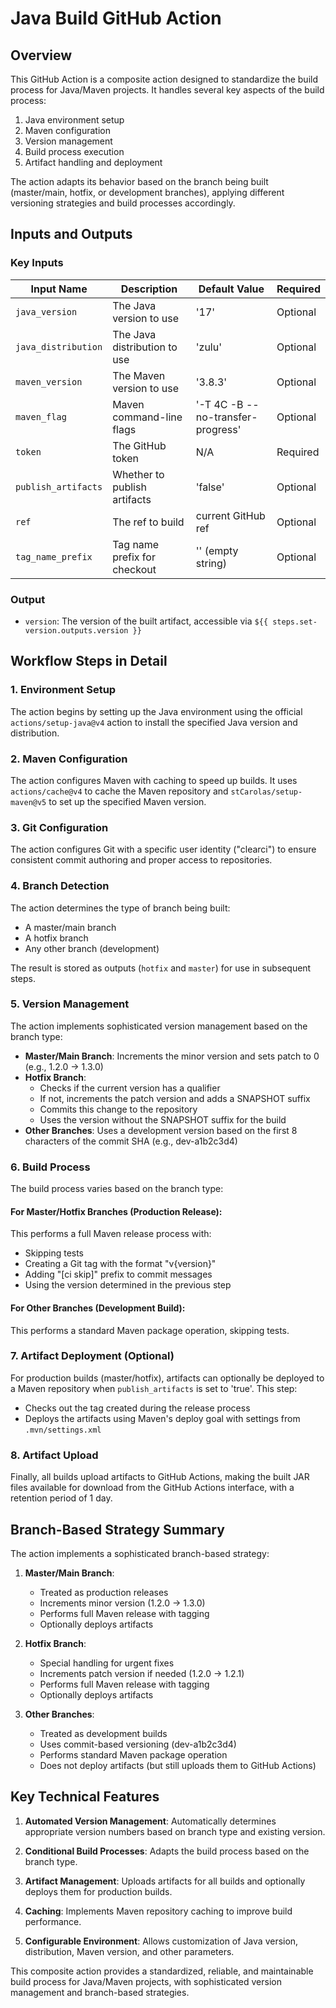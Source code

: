 # Java Build GitHub Action

## Overview

This GitHub Action is a composite action designed to standardize the build process for Java/Maven projects. It handles several key aspects of the build process:

1. Java environment setup
2. Maven configuration
3. Version management
4. Build process execution
5. Artifact handling and deployment

The action adapts its behavior based on the branch being built (master/main, hotfix, or development branches), applying different versioning strategies and build processes accordingly.

## Inputs and Outputs

### Key Inputs

| Input Name | Description | Default Value | Required |
|------------|-------------|---------------|----------|
| `java_version` | The Java version to use | '17' | Optional |
| `java_distribution` | The Java distribution to use | 'zulu' | Optional |
| `maven_version` | The Maven version to use | '3.8.3' | Optional |
| `maven_flag` | Maven command-line flags | '-T 4C -B --no-transfer-progress' | Optional |
| `token` | The GitHub token | N/A | Required |
| `publish_artifacts` | Whether to publish artifacts | 'false' | Optional |
| `ref` | The ref to build | current GitHub ref | Optional |
| `tag_name_prefix` | Tag name prefix for checkout | '' (empty string) | Optional |

### Output

- `version`: The version of the built artifact, accessible via `${{ steps.set-version.outputs.version }}`

## Workflow Steps in Detail

### 1. Environment Setup

The action begins by setting up the Java environment using the official `actions/setup-java@v4` action to install the specified Java version and distribution.

### 2. Maven Configuration

The action configures Maven with caching to speed up builds. It uses `actions/cache@v4` to cache the Maven repository and `stCarolas/setup-maven@v5` to set up the specified Maven version.

### 3. Git Configuration

The action configures Git with a specific user identity ("clearci") to ensure consistent commit authoring and proper access to repositories.

### 4. Branch Detection

The action determines the type of branch being built:
- A master/main branch
- A hotfix branch
- Any other branch (development)

The result is stored as outputs (`hotfix` and `master`) for use in subsequent steps.

### 5. Version Management

The action implements sophisticated version management based on the branch type:

- **Master/Main Branch**: Increments the minor version and sets patch to 0 (e.g., 1.2.0 → 1.3.0)
- **Hotfix Branch**:
  - Checks if the current version has a qualifier
  - If not, increments the patch version and adds a SNAPSHOT suffix
  - Commits this change to the repository
  - Uses the version without the SNAPSHOT suffix for the build
- **Other Branches**: Uses a development version based on the first 8 characters of the commit SHA (e.g., dev-a1b2c3d4)

### 6. Build Process

The build process varies based on the branch type:

#### For Master/Hotfix Branches (Production Release):

This performs a full Maven release process with:
- Skipping tests
- Creating a Git tag with the format "v{version}"
- Adding "[ci skip]" prefix to commit messages
- Using the version determined in the previous step

#### For Other Branches (Development Build):

This performs a standard Maven package operation, skipping tests.

### 7. Artifact Deployment (Optional)

For production builds (master/hotfix), artifacts can optionally be deployed to a Maven repository when `publish_artifacts` is set to 'true'. This step:
- Checks out the tag created during the release process
- Deploys the artifacts using Maven's deploy goal with settings from `.mvn/settings.xml`

### 8. Artifact Upload

Finally, all builds upload artifacts to GitHub Actions, making the built JAR files available for download from the GitHub Actions interface, with a retention period of 1 day.

## Branch-Based Strategy Summary

The action implements a sophisticated branch-based strategy:

1. **Master/Main Branch**:
   - Treated as production releases
   - Increments minor version (1.2.0 → 1.3.0)
   - Performs full Maven release with tagging
   - Optionally deploys artifacts

2. **Hotfix Branch**:
   - Special handling for urgent fixes
   - Increments patch version if needed (1.2.0 → 1.2.1)
   - Performs full Maven release with tagging
   - Optionally deploys artifacts

3. **Other Branches**:
   - Treated as development builds
   - Uses commit-based versioning (dev-a1b2c3d4)
   - Performs standard Maven package operation
   - Does not deploy artifacts (but still uploads them to GitHub Actions)

## Key Technical Features

1. **Automated Version Management**: Automatically determines appropriate version numbers based on branch type and existing version.

2. **Conditional Build Processes**: Adapts the build process based on the branch type.

3. **Artifact Management**: Uploads artifacts for all builds and optionally deploys them for production builds.

4. **Caching**: Implements Maven repository caching to improve build performance.

5. **Configurable Environment**: Allows customization of Java version, distribution, Maven version, and other parameters.

This composite action provides a standardized, reliable, and maintainable build process for Java/Maven projects, with sophisticated version management and branch-based strategies.